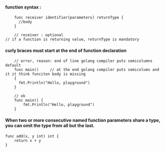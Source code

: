   #### function syntax : 

        func receiver identifier(parameters) returnType {
          //body
        }
        
        // receiver : optional
	// if a function is returning value, returnType is mandatory
	
#### curly braces must start at the end of function declaration

        // error, reason: end of line golang compiler puts semicolumns default
        func main() 	// at the end golang compiler puts semicolums and it it think funciton body is missing
        {
          fmt.Println("Hello, playground")
        }
        
        // ok
        func main() {
	        fmt.Println("Hello, playground")
        }


#### When two or more consecutive named function parameters share a type, you can omit the type from all but the last.

	func add(x, y int) int {
		return x + y
	}
